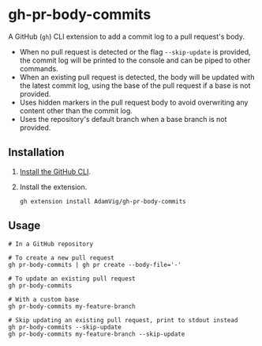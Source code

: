 # gh-pr-body-commits

A GitHub (`gh`) CLI extension to add a commit log to a pull request's body.

- When no pull request is detected or the flag `--skip-update` is provided, the commit log will be printed to the console and can be piped to other commands.
- When an existing pull request is detected, the body will be updated with the latest commit log, using the base of the pull request if a base is not provided.
- Uses hidden markers in the pull request body to avoid overwriting any content other than the commit log.
- Uses the repository's default branch when a base branch is not provided.

## Installation

1. [Install the GitHub CLI](https://github.com/cli/cli#installation).

2. Install the extension.
   ```shell
   gh extension install AdamVig/gh-pr-body-commits
   ```

## Usage

```shell
# In a GitHub repository

# To create a new pull request
gh pr-body-commits | gh pr create --body-file='-'

# To update an existing pull request
gh pr-body-commits

# With a custom base
gh pr-body-commits my-feature-branch

# Skip updating an existing pull request, print to stdout instead
gh pr-body-commits --skip-update
gh pr-body-commits my-feature-branch --skip-update
```
